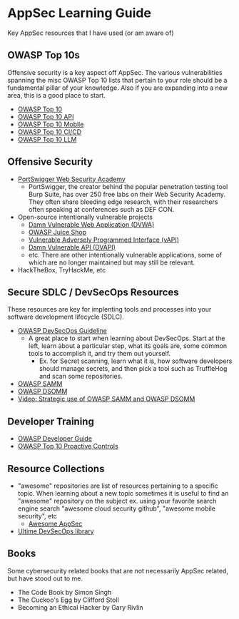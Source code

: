 # AppSec Learning Guide

Key AppSec resources that I have used (or am aware of)

## OWASP Top 10s

Offensive security is a key aspect off AppSec. The various vulnerabilities spanning the misc OWASP Top 10 lists that pertain to your role should be a fundamental pillar of your knowledge. Also if you are expanding into a new area, this is a good place to start.

- [OWASP Top 10](https://owasp.org/www-project-top-ten/)
- [OWASP Top 10 API](https://owasp.org/www-project-api-security/)
- [OWASP Top 10 Mobile](https://owasp.org/www-project-mobile-top-10/)
- [OWASP Top 10 CI/CD](https://owasp.org/www-project-top-10-ci-cd-security-risks/)
- [OWASP Top 10 LLM](https://owasp.org/www-project-top-10-for-large-language-model-applications/)

## Offensive Security

- [PortSwigger Web Security Academy](https://portswigger.net/web-security)
	- PortSwigger, the creator behind the popular penetration testing tool Burp Suite, has over 250 free labs on their Web Security Academy. They often share bleeding edge research, with their researchers often speaking at conferences such as DEF CON.
- Open-source intentionally vulnerable projects
	- [Damn Vulnerable Web Application (DVWA)](https://github.com/digininja/DVWA)
	- [OWASP Juice Shop](https://github.com/juice-shop/juice-shop)
	- [Vulnerable Adversely Programmed Interface (vAPI)](https://github.com/roottusk/vapi)
	- [Damn Vulnerable API (DVAPI)](https://github.com/payatu/DVAPI)
	- etc. There are other intentionally vulnerable applications, some of which are no longer maintained but may still be relevant.
- HackTheBox, TryHackMe, etc

## Secure SDLC / DevSecOps Resources

These resources are key for implenting tools and processes into your software development lifecycle (SDLC).

- [OWASP DevSecOps Guideline](https://owasp.org/www-project-devsecops-guideline/)
	- A great place to start when learning about DevSecOps. Start at the left, learn about a particular step, what its goals are, some common tools to accomplish it, and try them out yourself.
		- Ex. for Secret scanning, learn what it is, how software developers should manage secrets, and then pick a tool such as TruffleHog and scan some repositories.
- [OWASP SAMM](https://owaspsamm.org/model/)
- [OWASP DSOMM](https://dsomm.owasp.org/)
- [Video: Strategic use of OWASP SAMM and OWASP DSOMM](https://www.youtube.com/watch?v=MIzENOyylZI)

##  Developer Training

- [OWASP Developer Guide](https://devguide.owasp.org/)
- [OWASP Top 10 Proactive Controls](https://top10proactive.owasp.org/)

## Resource Collections

- "awesome" repositories are list of resources pertaining to a specific topic. When learning about a new topic sometimes it is useful to find an "awesome" repository on the subject ex. using your favorite search engine search "awesome cloud security github", "awesome mobile security", etc
	- [Awesome AppSec](https://github.com/paragonie/awesome-appsec)
- [Ultime DevSecOps library](https://github.com/sottlmarek/DevSecOps)

## Books

Some cybersecurity related books that are not necessarily AppSec related, but have stood out to me.

- The Code Book by Simon Singh
- The Cuckoo's Egg by Clifford Stoll
- Becoming an Ethical Hacker by Gary Rivlin


